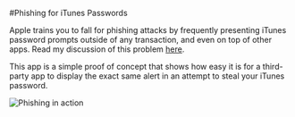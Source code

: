#Phishing for iTunes Passwords

Apple trains you to fall for phishing attacks by frequently presenting iTunes password prompts outside of any transaction, and even on top of other apps. Read my discussion of this problem [here](https://medium.com/@cpickslay/apple-is-training-you-to-be-a-phishing-victim-f8398e88cf71#.ilp86r6re).

This app is a simple proof of concept that shows how easy it is for a third-party app to display the exact same alert in an attempt to steal your iTunes password.

![Phishing in action](http://d.twobitlabs.com/dk03Ek9Wwi.png)